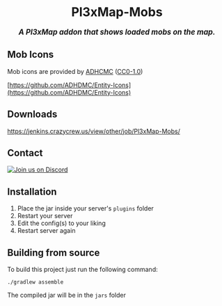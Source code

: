 <div align="center">

# Pl3xMap-Mobs

<big>***A Pl3xMap addon that shows loaded mobs on the map.***</big>

</div>

## Mob Icons
Mob icons are provided by [ADHCMC](https://github.com/ADHDMC) ([CC0-1.0](https://github.com/ADHDMC/Entity-Icons/blob/main/LICENSE))

[https://github.com/ADHDMC/Entity-Icons](https://github.com/ADHDMC/Entity-Icons)

## Downloads
https://jenkins.crazycrew.us/view/other/job/Pl3xMap-Mobs/

## Contact
  [![Join us on Discord](https://discord.com/api/guilds/182615261403283459/widget.png?style=banner2)](https://discord.gg/badbones-s-live-chat-182615261403283459)

## Installation
1) Place the jar inside your server's `plugins` folder
2) Restart your server
3) Edit the config(s) to your liking
4) Restart server again

## Building from source
To build this project just run the following command:

```
./gradlew assemble
```

The compiled jar will be in the `jars` folder
